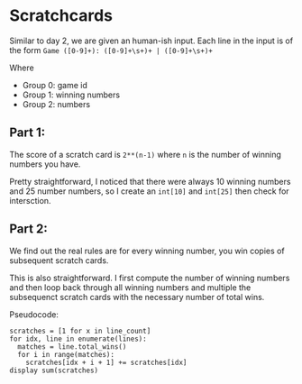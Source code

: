 # Scratchcards

Similar to day 2, we are given an human-ish input. Each line in the input is of the form
`Game ([0-9]+): ([0-9]+\s+)+ | ([0-9]+\s+)+`

Where
 - Group 0: game id
 - Group 1: winning numbers
 - Group 2: numbers

## Part 1:

The score of a scratch card is `2**(n-1)` where `n` is the number of winning numbers you
have.

Pretty straightforward, I noticed that there were always 10 winning numbers and 25
number numbers, so I create an `int[10]` and `int[25]` then check for intersction.

## Part 2:

We find out the real rules are for every winning number, you win copies of subsequent 
scratch cards. 

This is also straightforward. I first compute the number of winning numbers and then
loop back through all winning numbers and multiple the subsequenct scratch cards with
the necessary number of total wins.


Pseudocode:
```plaintext
scratches = [1 for x in line_count]
for idx, line in enumerate(lines):
  matches = line.total_wins()
  for i in range(matches):
    scratches[idx + i + 1] += scratches[idx]
display sum(scratches)
```
